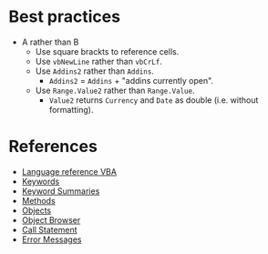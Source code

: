 # Best practices
* A rather than B
  * Use square brackts to reference cells.
  * Use `vbNewLine` rather than `vbCrLf`.
  * Use `Addins2` rather than `Addins`.
    * `Addins2` = `Addins` + "addins currently open".
  * Use `Range.Value2` rather than `Range.Value`.
    * `Value2` returns `Currency` and `Date` as double (i.e. without formatting).

# References
* [Language reference VBA](https://msdn.microsoft.com/en-us/vba/vba-language-reference)
* [Keywords](https://msdn.microsoft.com/en-us/vba/language-reference-vba/articles/keywords-visual-basic-for-applications)
* [Keyword Summaries](https://msdn.microsoft.com/en-us/vba/language-reference-vba/articles/keyword-summaries)
* [Methods](https://msdn.microsoft.com/en-us/vba/language-reference-vba/articles/methods-visual-basic-for-applications)
* [Objects](https://msdn.microsoft.com/en-us/vba/language-reference-vba/articles/objects-visual-basic-for-applications)
* [Object Browser](https://msdn.microsoft.com/en-us/vba/language-reference-vba/articles/object-browser-visual-basic-for-applications)
* [Call Statement](https://msdn.microsoft.com/en-us/vba/language-reference-vba/articles/call-statement)
* [Error Messages](https://msdn.microsoft.com/en-us/vba/language-reference-vba/articles/error-messages)
